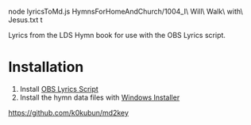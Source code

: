 node lyricsToMd.js HymnsForHomeAndChurch/1004_I\ Will\ Walk\ with\ Jesus.txt t

Lyrics from the LDS Hymn book for use with the OBS Lyrics script.

# Installation

1. Install [OBS Lyrics Script](https://github.com/amirchev/OBS-Lyrics/)
2. Install the hymn data files with [Windows Installer](https://github.com/mrmcgibby/ldshymnlyrics/releases/download/v1/obsldshymns.exe)


https://github.com/k0kubun/md2key